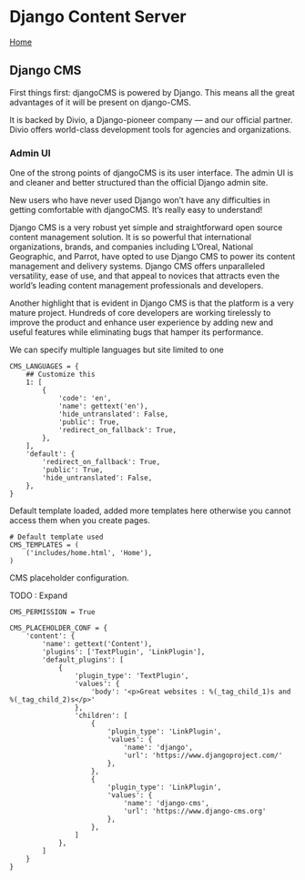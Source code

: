 # Django Content Server

[Home](..)

## Django CMS

First things first: djangoCMS is powered by Django. This means all the great advantages of it will be present on django-CMS.

It is backed by Divio, a Django-pioneer company — and our official partner. Divio offers world-class development tools for agencies and organizations.

### Admin UI

One of the strong points of djangoCMS is its user interface. The admin UI is and cleaner and better structured than the official Django admin site.

New users who have never used Django won’t have any difficulties in getting comfortable with djangoCMS. It’s really easy to understand!

Django CMS is a very robust yet simple and straightforward open source content management solution. It is so powerful that international organizations, brands, and companies including L’Oreal, National Geographic, and Parrot, have opted to use Django CMS to power its content management and delivery systems. Django CMS offers unparalleled versatility, ease of use, and that appeal to novices that attracts even the world’s leading content management professionals and developers.

Another highlight that is evident in Django CMS is that the platform is a very mature project. Hundreds of core developers are working tirelessly to improve the product and enhance user experience by adding new and useful features while eliminating bugs that hamper its performance.

We can specify multiple languages but site limited to one

```
CMS_LANGUAGES = {
    ## Customize this
    1: [
        {
            'code': 'en',
            'name': gettext('en'),
            'hide_untranslated': False,
            'public': True,
            'redirect_on_fallback': True,
        },
    ],
    'default': {
        'redirect_on_fallback': True,
        'public': True,
        'hide_untranslated': False,
    },
}

```

Default template loaded, added more templates here otherwise you cannot access them when you create pages.

```
# Default template used
CMS_TEMPLATES = (
    ('includes/home.html', 'Home'),
)

```

CMS placeholder configuration.

TODO : Expand
```
CMS_PERMISSION = True

CMS_PLACEHOLDER_CONF = {
    'content': {
        'name': gettext('Content'),
        'plugins': ['TextPlugin', 'LinkPlugin'],
        'default_plugins': [
            {
                'plugin_type': 'TextPlugin',
                'values': {
                    'body': '<p>Great websites : %(_tag_child_1)s and %(_tag_child_2)s</p>'
                },
                'children': [
                    {
                        'plugin_type': 'LinkPlugin',
                        'values': {
                            'name': 'django',
                            'url': 'https://www.djangoproject.com/'
                        },
                    },
                    {
                        'plugin_type': 'LinkPlugin',
                        'values': {
                            'name': 'django-cms',
                            'url': 'https://www.django-cms.org'
                        },
                    },
                ]
            },
        ]
    }
}

```